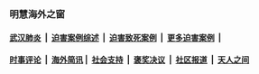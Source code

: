 
### 明慧海外之窗

####  [武汉肺炎](indexes/365.md?t=01021100) &nbsp;|&nbsp;  [迫害案例综述](indexes/328.md?t=01021100) &nbsp;|&nbsp; [迫害致死案例](indexes/277.md?t=01021100)  &nbsp;|&nbsp; [更多迫害案例](indexes/81.md?t=01021100)  &nbsp;|&nbsp; 
####  [时事评论](indexes/251.md?t=01021100) &nbsp;|&nbsp; [海外简讯](indexes/245.md?t=01021100)&nbsp;|&nbsp;  [社会支持](indexes/140.md?t=01021100) &nbsp;|&nbsp; [褒奖决议](indexes/282.md?t=01021100) &nbsp;|&nbsp; [社区报道](indexes/91.md?t=01021100)  &nbsp;|&nbsp; [天人之间](indexes/78.md?t=01021100) 

